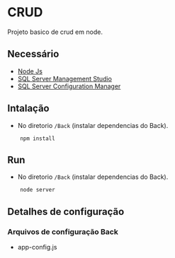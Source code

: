# CRUD
Projeto basico de crud em node.

## Necessário

 - [Node Js](https://nodejs.org/en/download/)
 - [SQL Server Management Studio](https://docs.microsoft.com/pt-br/sql/ssms/download-sql-server-management-studio-ssms?view=sql-server-ver15)
 - [SQL Server Configuration Manager](https://docs.microsoft.com/pt-br/sql/relational-databases/sql-server-configuration-manager?view=sql-server-ver15)

## Intalação

 - No diretorio `/Back` (instalar dependencias do Back).
```
    npm install 
```
 
## Run

 - No diretorio `/Back` (instalar dependencias do Back).
```
    node server
```
 
## Detalhes de configuração 
### Arquivos de configuração Back

 - app-config.js
